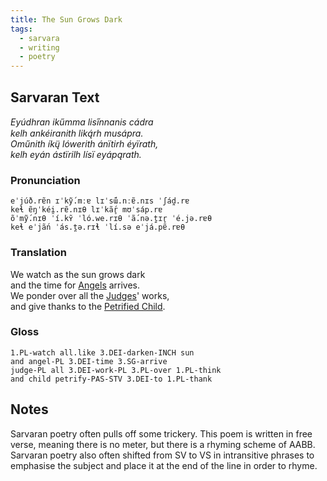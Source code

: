 ```yaml
---
title: The Sun Grows Dark
tags:
  - sarvara
  - writing
  - poetry
---
```

## Sarvaran Text
*Eyúdhran ikűmma lisi̋nnanis cádra*  
*kelh ankéiranith liką́rh musápra.*  
*Oműnith íkų̈ lówerith ánïtirh éyïrath,*  
*kelh eyán ástïrilh lísï eyápąrath.*
### Pronunciation
`eˈjúð.rɐ̃n ɪˈkỹ́.mːɐ lɪˈsɯ̃́.nːɐ̃.nɪs ˈʃád̪.rɐ`  
`keɬ ɐ̃ŋˈkéi̯.rɐ̃.nɪθ lɪˈkã́r̥ mʊˈsáp.rɐ`  
`õˈmỹ́.nɪθ ˈí.kʏ̃ ˈló.we.rɪθ ˈã́.nə.t̪ɪr̥ ˈé.jə.rɐθ`  
`keɬ eˈjã́n ˈás.t̪ə.rɪɬ ˈlí.sə eˈjá.pɐ̃.rɐθ`
### Translation
We watch as the sun grows dark  
and the time for [Angels](lore/cosmology/celestial-beings/the-angels.md) arrives.  
We ponder over all the [Judges](lore/cosmology/celestial-beings/the-judges.md)' works,  
and give thanks to the [Petrified Child](lore/cosmology/celestial-beings/the-petrified-child.md).
### Gloss
`1.PL-watch all.like 3.DEI-darken-INCH sun`  
`and angel-PL 3.DEI-time 3.SG-arrive`  
`judge-PL all 3.DEI-work-PL 3.PL-over 1.PL-think`  
`and child petrify-PAS-STV 3.DEI-to 1.PL-thank`
## Notes
Sarvaran poetry often pulls off some trickery. This poem is written in free verse, meaning there is no meter, but there is a rhyming scheme of AABB. Sarvaran poetry also often shifted from SV to VS in intransitive phrases to emphasise the subject and place it at the end of the line in order to rhyme.